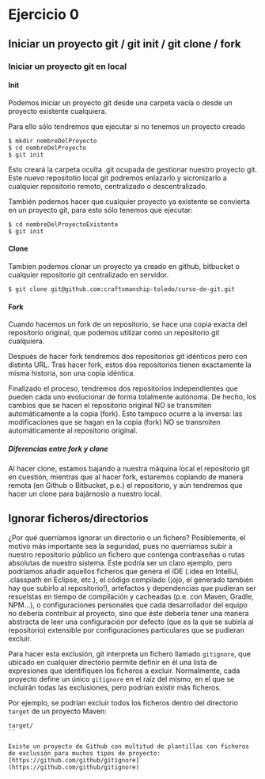 # Ejercicio 0

## Iniciar un proyecto git / git init / git clone / fork

### Iniciar un proyecto git en local

#### Init

Podemos iniciar un proyecto git desde una carpeta vacía o desde un proyecto existente cualquiera.

Para ello sólo tendremos que ejecutar si no tenemos un proyecto creado

```
$ mkdir nombreDelProyecto
$ cd nombreDelProyecto
$ git init
```

Esto creará la carpeta oculta .git ocupada de gestionar nuestro proyecto git.
Este nuevo repositotio local git podremos enlazarlo y sicronizarlo a cualquier repositorio remoto, centralizado o descentralizado.

También podemos hacer que cualquier proyecto ya existente se convierta en un proyecto git, para esto sólo tenemos que ejecutar:

```
$ cd nombreDelProyectoExistente
$ git init
```

#### Clone

Tambien podemos clonar un proyecto ya creado en github, bitbucket o cualquier repositorio git centralizado en servidor.

```
$ git clone git@github.com:craftsmanship-toledo/curso-de-git.git
```

#### Fork

Cuando hacemos un fork de un repositorio, se hace una copia exacta del repositorio original, que podemos utilizar como un repositorio git cualquiera.

Después de hacer fork tendremos dos repositorios git idénticos pero con distinta URL. Tras hacer fork, estos dos repositorios tienen exactamente la misma historia, son una copia idéntica.

Finalizado el proceso, tendremos dos repositorios independientes que pueden cada uno evolucionar de forma totalmente autónoma. De hecho, los cambios que se hacen el repositorio original NO se transmiten automáticamente a la copia (fork). Esto tampoco ocurre a la inversa: las modificaciones que se hagan en la copia (fork) NO se transmiten automáticamente al repositorio original.

##### Diferencias entre fork y clone

Al hacer clone, estamos bajando a nuestra máquina local el repositorio git en cuestión, mientras que al hacer fork, estaremos copiando de manera remota (en Github o Bitbucket, p.e.) el repositorio, y aún tendremos que hacer un clone para bajárnoslo a nuestro local.

## Ignorar ficheros/directorios

¿Por qué querríamos ignorar un directorio o un fichero? Posiblemente, el motivo más importante sea la seguridad, pues no querríamos subir a nuestro repositorio público un fichero que contenga contraseñas o rutas absolutas de nuestro sistema. Éste podría ser un claro ejemplo, pero podríamos añadir aquellos ficheros que genera el IDE (.idea en IntelliJ, .classpath en Eclipse, etc.), el código compilado (¡ojo, el generado también hay que subirlo al repositorio!), artefactos y dependencias que pudieran ser resuelstas en tiempo de compilación y cacheadas (p.e. con Maven, Gradle, NPM...), o configuraciones personales que cada desarrollador del equipo no debería contribuir al proyecto, sino que éste debería tener una manera abstracta de leer una configuración por defecto (que es la que se subiría al repositorio) extensible por configuraciones particulares que se pudieran excluir.

Para hacer esta exclusión, git interpreta un fichero llamado `gitignore`, que ubicado en cualquier directorio permite definir en él una lista de expresiones que identifiquen los ficheros a excluir. Normalmente, cada proyecto define un único `gitignore` en el raíz del mismo, en el que se incluirán todas las exclusiones, pero podrían existir más ficheros.

Por ejemplo, se podrían excluir todos los ficheros dentro del directorio `target` de un proyecto Maven:

```
target/
``

Existe un proyecto de Github con multitud de plantillas con ficheros de exclusión para muchos tipos de proyecto: [https://github.com/github/gitignore](https://github.com/github/gitignore)